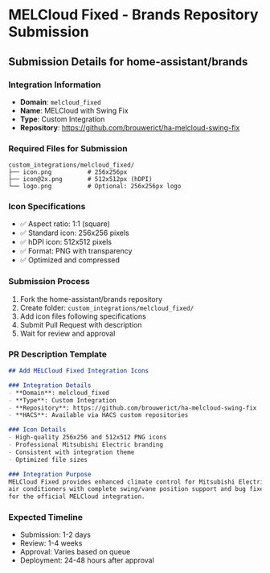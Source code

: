 # MELCloud Fixed - Brands Repository Submission

## Submission Details for home-assistant/brands

### Integration Information
- **Domain**: `melcloud_fixed`
- **Name**: MELCloud with Swing Fix
- **Type**: Custom Integration
- **Repository**: https://github.com/brouwerict/ha-melcloud-swing-fix

### Required Files for Submission
```
custom_integrations/melcloud_fixed/
├── icon.png          # 256x256px
├── icon@2x.png       # 512x512px (hDPI)
└── logo.png          # Optional: 256x256px logo
```

### Icon Specifications
- ✅ Aspect ratio: 1:1 (square)
- ✅ Standard icon: 256x256 pixels
- ✅ hDPI icon: 512x512 pixels  
- ✅ Format: PNG with transparency
- ✅ Optimized and compressed

### Submission Process
1. Fork the home-assistant/brands repository
2. Create folder: `custom_integrations/melcloud_fixed/`
3. Add icon files following specifications
4. Submit Pull Request with description
5. Wait for review and approval

### PR Description Template
```markdown
## Add MELCloud Fixed Integration Icons

### Integration Details
- **Domain**: melcloud_fixed
- **Type**: Custom Integration
- **Repository**: https://github.com/brouwerict/ha-melcloud-swing-fix
- **HACS**: Available via HACS custom repositories

### Icon Details
- High-quality 256x256 and 512x512 PNG icons
- Professional Mitsubishi Electric branding
- Consistent with integration theme
- Optimized file sizes

### Integration Purpose
MELCloud Fixed provides enhanced climate control for Mitsubishi Electric 
air conditioners with complete swing/vane position support and bug fixes 
for the official MELCloud integration.
```

### Expected Timeline
- Submission: 1-2 days
- Review: 1-4 weeks  
- Approval: Varies based on queue
- Deployment: 24-48 hours after approval